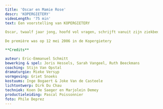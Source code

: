 ```yaml
---
title: 'Oscar en Mamie Rose'
descr: 'KOPERGIETERY'
videoLength: '75 min'
text: Een voorstelling van KOPERGIETERY  
  
Oscar, twaalf jaar jong, hoofd vol vragen, schrijft vanuit zijn ziekbed brieven aan God (wie is dat eigenlijk en bestaat die wel en zo ja, waarom ik nu en die niet?) Hij beschrijft in enkele dagen zijn leven zoals hij dat zou willen meemaken...over een vrouw met een rozerode schort en 4711-parfum, verhalenverzinster van beroep, over Einstein... over Popcorn... over Bacon... over Ma en Pa (soms toch...) over de dokter... en over Peggy Blue, hartenverslindster van beroep...  
  
De première was op 12 mei 2006 in de Kopergietery

**Credits**

auteur: Eric-Emmanuel Schmitt  
bewerking & spel: Joris Hessels, Sarah Vangeel, Ruth Beeckmans  
coaching: Stijn Van Opstal  
dramaturgie: Mieke Versyp  
vormgeving: Griet Snoeks  
kostuums: Inge Bogaert & Joke Van de Casteele  
lichtontwerp: Dirk Du Chau  
techniek: Koen De Saeger en Marjolein Demey  
productieleiding: Pascal Poissonnier  
foto: Phile Deprez
---
```

